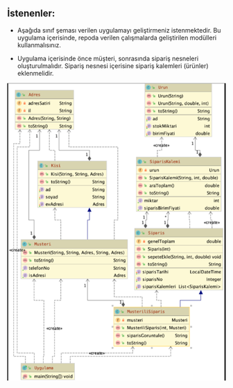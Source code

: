 
## İstenenler:


* Aşağıda sınıf şeması verilen uygulamayı geliştirmeniz istenmektedir. Bu uygulama içerisinde, repoda verilen çalışmalarda geliştirilen modülleri kullanmalısınız.

* Uygulama içerisinde önce müşteri, sonrasında sipariş nesneleri oluşturulmalıdır. Sipariş nesnesi içerisine sipariş kalemleri (ürünler) eklenmelidir.


![](https://github.com/nurbanuogur/NesneYonelimliAnalizTasarim/blob/master/Diyagramlar/Uygulama6.png)


 	
